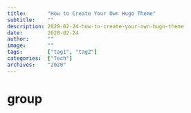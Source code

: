 ```yaml
---
title:       "How to Create Your Own Hugo Theme"
subtitle:    ""
description: 2020-02-24-how-to-create-your-own-hugo-theme
date:        2020-02-24
author:      ""
image:       ""
tags:        ["tag1", "tag2"]
categories:  ["Tech"]
archives:    "2020"
---
```

# group